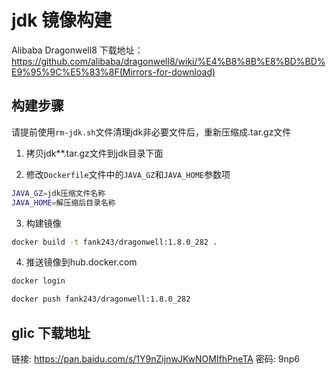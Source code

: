 # jdk 镜像构建

Alibaba Dragonwell8 下载地址：https://github.com/alibaba/dragonwell8/wiki/%E4%B8%8B%E8%BD%BD%E9%95%9C%E5%83%8F(Mirrors-for-download)

## 构建步骤

请提前使用`rm-jdk.sh`文件清理jdk非必要文件后，重新压缩成.tar.gz文件

1. 拷贝jdk**.tar.gz文件到jdk目录下面

2. 修改`Dockerfile`文件中的`JAVA_GZ`和`JAVA_HOME`参数项

```bash
JAVA_GZ=jdk压缩文件名称
JAVA_HOME=解压缩后目录名称
```

3. 构建镜像

```bash
docker build -t fank243/dragonwell:1.8.0_282 .
```

4. 推送镜像到hub.docker.com

```bash
docker login

docker push fank243/dragonwell:1.8.0_282
```

## glic 下载地址

链接: https://pan.baidu.com/s/1Y9nZijnwJKwNOMIfhPneTA  密码: 9np6

